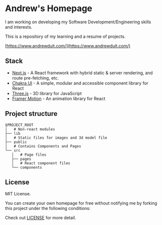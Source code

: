 # Andrew's Homepage

I am working on developing my Software Development/Engineering skills and interests. 

This is a repository of my learning and a resume of projects.

[https://www.andrewduit.com/](https://www.andrewduit.com/)

## Stack

- [Next.js](https://nextjs.org/) - A React framework with hybrid static & server rendering, and route pre-fetching, etc.
- [Chakra UI](https://chakra-ui.com/) - A simple, modular and accessible component library for React
- [Three.js](https://threejs.org/) - 3D library for JavaScript
- [Framer Motion](https://www.framer.com/motion/) - An animation library for React

## Project structure

```
$PROJECT_ROOT
│   # Non-react modules
├── lib
│   # Static files for images and 3d model file
├── public
│   # Contains Components and Pages
└── src
   │   # Page files
   ├── pages
   │   # React component files
   └── components

```

## License

MIT License.

You can create your own homepage for free without notifying me by forking this project under the following conditions:

Check out [LICENSE](./LICENSE) for more detail.
